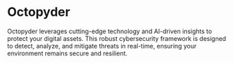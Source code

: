 # Octopyder
Octopyder leverages cutting-edge technology and AI-driven insights to protect your digital assets. This robust cybersecurity framework is designed to detect, analyze, and mitigate threats in real-time, ensuring your environment remains secure and resilient.

